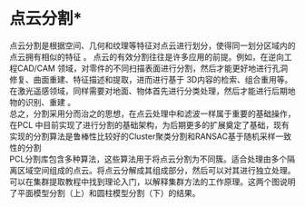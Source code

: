 # 点云分割*  
点云分割是根据空间、几何和纹理等特征对点云进行划分，使得同一划分区域内的点云拥有相似的特征 。 点云的有效分割往往是许多应用的前提。例如，在逆向工程CAD/CAM 领域，对零件的不同扫描表面进行分割，然后才能更好地进行孔洞修复、曲面重建、特征描述和提取，进而进行基于 3D内容的检索、组合重用等。在激光遥感领域，同样需要对地面、物体首先进行分类处理，然后才能进行后期地物的识别、重建 。     
总之，分割采用分而治之的思想，在点云处理中和滤波一样属于重要的基础操作，在PCL 中目前实现了进行分割的基础架构，为后期更多的扩展奠定了基础，现有实现的分割算法是鲁棒性比较好的Cluster聚类分割和RANSAC基于随机采样一致性的分割     
PCL分割库包含多种算法，这些算法用于将点云分割为不同簇。适合处理由多个隔离区域空间组成的点云。将点云分解成其组成部分，然后可以对其进行独立处理。 可以在集群提取教程中找到理论入门，以解释集群方法的工作原理。这两个图说明了平面模型分割（上）和圆柱模型分割（下）的结果。   

